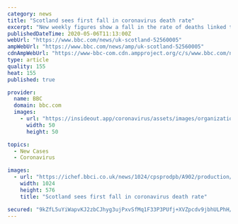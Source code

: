 ```yaml
---
category: news
title: "Scotland sees first fall in coronavirus death rate"
excerpt: "New weekly figures show a fall in the rate of deaths linked to coronavirus in Scotland for the first time. This breaking news story is being updated and more details will be published shortly. Please refresh the page for the fullest version."
publishedDateTime: 2020-05-06T11:13:00Z
webUrl: "https://www.bbc.com/news/uk-scotland-52560005"
ampWebUrl: "https://www.bbc.com/news/amp/uk-scotland-52560005"
cdnAmpWebUrl: "https://www-bbc-com.cdn.ampproject.org/c/s/www.bbc.com/news/amp/uk-scotland-52560005"
type: article
quality: 155
heat: 155
published: true

provider:
  name: BBC
  domain: bbc.com
  images:
    - url: "https://insideout.app/coronavirus/assets/images/organizations/bbc.com-50x50.jpg"
      width: 50
      height: 50

topics:
  - New Cases
  - Coronavirus

images:
  - url: "https://ichef.bbci.co.uk/news/1024/cpsprodpb/A902/production/_112166234_gettyimages-1219948102.jpg"
    width: 1024
    height: 576
    title: "Scotland sees first fall in coronavirus death rate"

secured: "9kZfL5uYiWapvKJ2zbCJhyg3ujPxvSfMq1F33P3PUfj+XVZpcdv9jbhULPhH/LaKlHODYw9j5jA+YTVF+2d/kDRsAV2TVZ0twY303nvP89OBTTEWL2rGsT6WEcoHlQzD8flPzGuaBMxJsU9YMvQuUiTSe57XS2UC4N4bdSdjd29BMAEDIQ2252JJM823NCadaAQCqLKVTLeB3v9XhogcrYaEw371GCCgzdnyEI3Z2glci/dlkYpk3eySknwHWFX7jIyvr9X500V4M5c2Vh+abt12kauvbZs6jTiBJz3+zIL60iYhsN3q77e8VCfCoAU/BZebhHfdr53oJKGExL4Zdl9lYTL+R23Ot4a1x5m5uRqFnGVAHvUCV4wse5N8f3dM/tsZUFLDMEso/DrrbVeNK9Xn3d4LjumRyr82KNimzb3Zkj+xnwQD31KtBxTnu1d6nE4AJUvG09ur7z2utWbnQKg9U88Ek0KeFd0KduxrZP4=;13oSMg4GX7eWmgyxPauRnA=="
---
```


